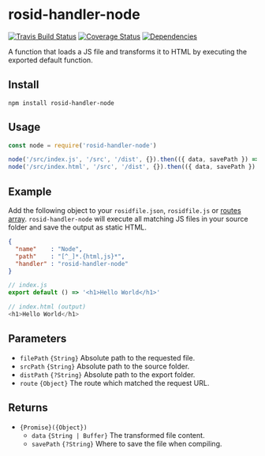 # rosid-handler-node

[![Travis Build Status](https://travis-ci.org/electerious/rosid-handler-node.svg?branch=master)](https://travis-ci.org/electerious/rosid-handler-node) [![Coverage Status](https://coveralls.io/repos/github/electerious/rosid-handler-node/badge.svg?branch=master)](https://coveralls.io/github/electerious/rosid-handler-node?branch=master) [![Dependencies](https://david-dm.org/electerious/rosid-handler-node.svg)](https://david-dm.org/electerious/rosid-handler-node#info=dependencies)

A function that loads a JS file and transforms it to HTML by executing the exported default function.

## Install

```
npm install rosid-handler-node
```

## Usage

```js
const node = require('rosid-handler-node')

node('/src/index.js', '/src', '/dist', {}).then(({ data, savePath }) => {})
node('/src/index.html', '/src', '/dist', {}).then(({ data, savePath }) => {})
```

## Example

Add the following object to your `rosidfile.json`, `rosidfile.js` or [routes array](https://github.com/electerious/Rosid#routes). `rosid-handler-node` will execute all matching JS files in your source folder and save the output as static HTML.

```json
{
  "name"    : "Node",
  "path"    : "[^_]*.{html,js}*",
  "handler" : "rosid-handler-node"
}
```

```js
// index.js
export default () => '<h1>Hello World</h1>'
```

```js
// index.html (output)
<h1>Hello World</h1>
```

## Parameters

- `filePath` `{String}` Absolute path to the requested file.
- `srcPath` `{String}` Absolute path to the source folder.
- `distPath` `{?String}` Absolute path to the export folder.
- `route` `{Object}` The route which matched the request URL.

## Returns

- `{Promise}({Object})`
	- `data` `{String | Buffer}` The transformed file content.
	- `savePath` `{?String}` Where to save the file when compiling.